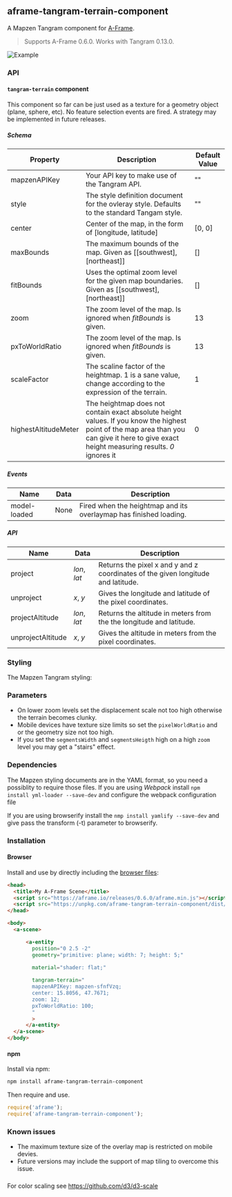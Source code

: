 ## aframe-tangram-terrain-component

A Mapzen Tangram component for [A-Frame](https://aframe.io).

> Supports A-Frame 0.6.0.
> Works with Tangram 0.13.0.

![Example](doc/example.jpg)

### API

#### `tangram-terrain` component

This component so far can be just used as a texture for a geometry object (plane, sphere, etc). No feature selection events are fired. A strategy may be implemented in future releases. 

##### Schema
| Property | Description | Default Value |
| -------- | ----------- | ------------- |
| mapzenAPIKey | Your API key to make use of the Tangram API. | "" |
| style | The style definition document for the ovleray style. Defaults to the standard Tangam style. | "" |
| center | Center of the map, in the form of [longitude, latitude] | [0, 0] |
| maxBounds | The maximum bounds of the map. Given as [[southwest], [northeast]] | [] |
| fitBounds | Uses the optimal zoom level for the given map boundaries. Given as [[southwest], [northeast]] | [] |
| zoom | The zoom level of the map. Is ignored when _fitBounds_ is given. | 13 |
| pxToWorldRatio | The zoom level of the map. Is ignored when _fitBounds_ is given. | 13 |
| scaleFactor | The scaline factor of the heightmap. 1 is a sane value, change according to the expression of the terrain.| 1 |
| highestAltitudeMeter | The heightmap does not contain exact absolute height values. If you know the highest point of the map area than you can give it here to give exact height measuring results. _0_ ignores it | 0 |


##### Events
| Name | Data | Description |
| -------- | ----------- | ------------- |
| model-loaded | None| Fired when the heightmap and its overlaymap has finished loading. |


##### API
| Name | Data | Description |
| -------- | ----------- | ------------- |
| project | _lon_, _lat_| Returns the pixel x and y and z coordinates of the given longitude and latitude. |
| unproject | _x_, _y_| Gives the longitude and latitude of the pixel coordinates. |
| projectAltitude | _lon_, _lat_| Returns the altitude in meters from the the longitude and latitude. |
| unprojectAltitude | _x_, _y_| Gives the altitude in meters from the pixel coordinates. |

### Styling
The Mapzen Tangram styling:

### Parameters
* On lower zoom levels set the displacement scale not too high otherwise the terrain becomes clunky.
* Mobile devices have texture size limits so set the `pixelWorldRatio` and or the geometry size not too high.
* If you set the `segmentsWidth` and `segmentsHeigth` high on a high `zoom` level you may get a "stairs" effect.


### Dependencies
The Mapzen styling documents are in the YAML format, so you need a possiblity to require those files.
If you are using _Webpack_ install
`npm install yml-loader --save-dev` 
and configure the webpack configuration file

If you are using browserify install the
`nmp install yamlify --save-dev` 
and give pass the transform (-t) parameter to browserify.

### Installation

#### Browser

Install and use by directly including the [browser files](dist):

```html
<head>
  <title>My A-Frame Scene</title>
  <script src="https://aframe.io/releases/0.6.0/aframe.min.js"></script>
  <script src="https://unpkg.com/aframe-tangram-terrain-component/dist/aframe-tangram-terrain-component.min.js"></script>
</head>

<body>
  <a-scene>

      <a-entity 
        position="0 2.5 -2"
        geometry="primitive: plane; width: 7; height: 5;"
        
        material="shader: flat;"

        tangram-terrain="
        mapzenAPIKey: mapzen-sfnfVzq;
        center: 15.8056, 47.7671;
        zoom: 12;
        pxToWorldRatio: 100;
        "
        >
      </a-entity>
  </a-scene>
</body>
```

<!-- If component is accepted to the Registry, uncomment this. -->
<!--
Or with [angle](https://npmjs.com/package/angle/), you can install the proper
version of the component straight into your HTML file, respective to your
version of A-Frame:

```sh
angle install aframe-tangram-terrain-component
```
-->

#### npm

Install via npm:

```bash
npm install aframe-tangram-terrain-component
```

Then require and use.

```js
require('aframe');
require('aframe-tangram-terrain-component');
```


### Known issues
* The maximum texture size of the overlay map is restricted on mobile devies.  
* Future versions may include the support of map tiling to overcome this issue.

### 
For color scaling see https://github.com/d3/d3-scale